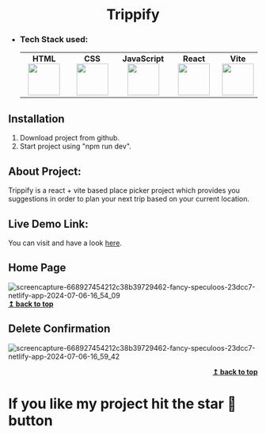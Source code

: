<h1 align="center">Trippify</h1> 

- ### Tech Stack used:
	<center>
		<table>
			<tbody>
				<tr>
					<td width="25%" align="center">
						<span><strong>HTML</strong></span><br/>
						<img height="64px" width="64px" src="https://clipartcraft.com/images/html5-logo-html-5.png">
					</td>
					<td width="25%" align="center">
						<span><strong>CSS</strong></span><br/>
						<img height="64px" width="64px" src="https://w7.pngwing.com/pngs/696/424/png-transparent-logo-css-css3.png">
					</td>
          				<td width="25%" align="center">
						<span><strong>JavaScript</strong></span><br/>
						<img height="64px" width="64px" src="https://openclipart.org/image/800px/272343">
					</td>
          				<td width="25%" align="center">
						<span><strong>React</strong></span><br/>
						<img height="64px" width="64px" src="https://external-content.duckduckgo.com/iu/?u=https%3A%2F%2Fassets.stickpng.com%2Fthumbs%2F584830f5cef1014c0b5e4aa1.png&f=1&nofb=1&ipt=dc5520644576d1d6d7ebd6177d55cb74f1bc3f08c85d690957c5876941cf4001&ipo=images">
					</td>
          				<td width="25%" align="center">
						<span><strong>Vite</strong></span><br/>
						<img height="64px" width="64px" src="https://logospng.org/wp-content/uploads/vite-js-logo.png">
					</td>
				</tr>
			</tbody>
		</table>
	</center>

## Installation
1. Download project from github.
2. Start project using "npm run dev".

## About Project:
Trippify is a react + vite based place picker project which provides you suggestions in order to plan your next trip based on your current location.

## Live Demo Link:
You can visit and have a look <a href="https://668927454212c38b39729462--fancy-speculoos-23dcc7.netlify.app/" target="_blank" rel="noopener noreferrer">here</a>.


## Home Page
![screencapture-668927454212c38b39729462-fancy-speculoos-23dcc7-netlify-app-2024-07-06-16_54_09](https://github.com/JatinChaudhary0319/Trippify/assets/137517499/8fb01e78-725f-4d97-83fb-f7beb0e4309f)
<b><a href="#">↥ back to top</a></b>
</div>

## Delete Confirmation
![screencapture-668927454212c38b39729462-fancy-speculoos-23dcc7-netlify-app-2024-07-06-16_59_42](https://github.com/JatinChaudhary0319/Trippify/assets/137517499/21f366a8-c169-4501-a535-b970e93e890e)
<div align="right">
<b><a href="#">↥ back to top</a></b>
</div>

# If you like my project hit the star 🌟 button
